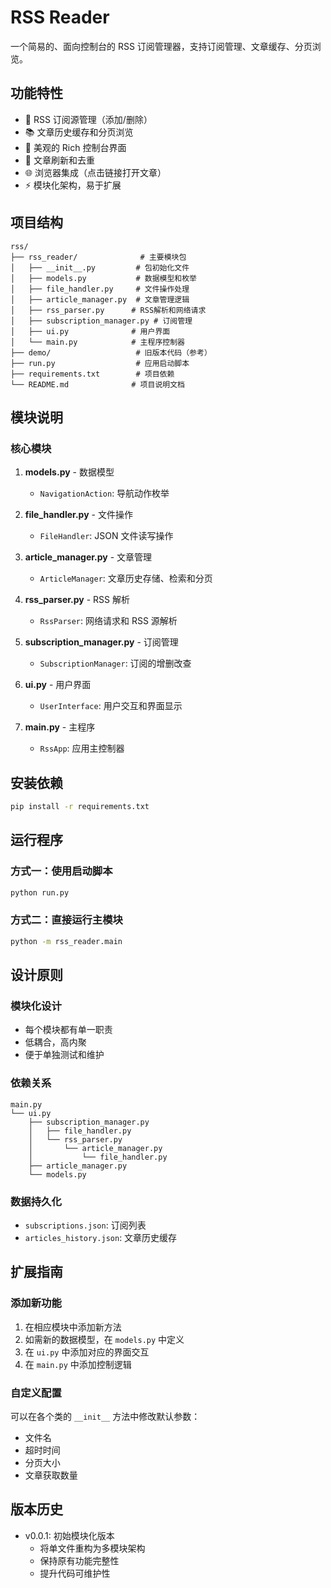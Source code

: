 # RSS Reader

一个简易的、面向控制台的 RSS 订阅管理器，支持订阅管理、文章缓存、分页浏览。

## 功能特性

- 📰 RSS 订阅源管理（添加/删除）
- 📚 文章历史缓存和分页浏览
- 🎨 美观的 Rich 控制台界面
- 🔄 文章刷新和去重
- 🌐 浏览器集成（点击链接打开文章）
- ⚡ 模块化架构，易于扩展

## 项目结构

```
rss/
├── rss_reader/              # 主要模块包
│   ├── __init__.py         # 包初始化文件
│   ├── models.py           # 数据模型和枚举
│   ├── file_handler.py     # 文件操作处理
│   ├── article_manager.py  # 文章管理逻辑
│   ├── rss_parser.py      # RSS解析和网络请求
│   ├── subscription_manager.py # 订阅管理
│   ├── ui.py              # 用户界面
│   └── main.py            # 主程序控制器
├── demo/                   # 旧版本代码（参考）
├── run.py                  # 应用启动脚本
├── requirements.txt        # 项目依赖
└── README.md              # 项目说明文档
```

## 模块说明

### 核心模块

1. **models.py** - 数据模型
   - `NavigationAction`: 导航动作枚举

2. **file_handler.py** - 文件操作
   - `FileHandler`: JSON 文件读写操作

3. **article_manager.py** - 文章管理
   - `ArticleManager`: 文章历史存储、检索和分页

4. **rss_parser.py** - RSS 解析
   - `RssParser`: 网络请求和 RSS 源解析

5. **subscription_manager.py** - 订阅管理
   - `SubscriptionManager`: 订阅的增删改查

6. **ui.py** - 用户界面
   - `UserInterface`: 用户交互和界面显示

7. **main.py** - 主程序
   - `RssApp`: 应用主控制器

## 安装依赖

```bash
pip install -r requirements.txt
```

## 运行程序

### 方式一：使用启动脚本
```bash
python run.py
```

### 方式二：直接运行主模块
```bash
python -m rss_reader.main
```

## 设计原则

### 模块化设计
- 每个模块都有单一职责
- 低耦合，高内聚
- 便于单独测试和维护

### 依赖关系
```
main.py
└── ui.py
    ├── subscription_manager.py
    │   ├── file_handler.py
    │   └── rss_parser.py
    │       └── article_manager.py
    │           └── file_handler.py
    ├── article_manager.py
    └── models.py
```

### 数据持久化
- `subscriptions.json`: 订阅列表
- `articles_history.json`: 文章历史缓存

## 扩展指南

### 添加新功能
1. 在相应模块中添加新方法
2. 如需新的数据模型，在 `models.py` 中定义
3. 在 `ui.py` 中添加对应的界面交互
4. 在 `main.py` 中添加控制逻辑

### 自定义配置
可以在各个类的 `__init__` 方法中修改默认参数：
- 文件名
- 超时时间
- 分页大小
- 文章获取数量

## 版本历史

- v0.0.1: 初始模块化版本
  - 将单文件重构为多模块架构
  - 保持原有功能完整性
  - 提升代码可维护性
